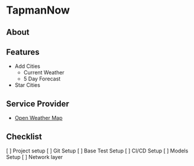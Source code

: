 # TapmanNow

## About

## Features
- Add Cities
    - Current Weather
    - 5 Day Forecast 
- Star Cities

## Service Provider
- [Open Weather Map](https://openweathermap.org)

## Checklist
[ ] Project setup
[ ] Git Setup
[ ] Base Test Setup
[ ] CI/CD Setup
[ ] Models Setup
[ ] Network layer
